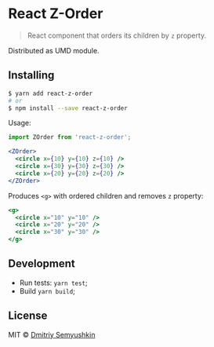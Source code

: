 # React Z-Order

> React component that orders its children by `z` property.

Distributed as UMD module.

## Installing

```sh
$ yarn add react-z-order
# or
$ npm install --save react-z-order
```

Usage:

```jsx
import ZOrder from 'react-z-order';

<ZOrder>
  <circle x={10} y={10} z={10} />
  <circle x={30} y={30} z={30} />
  <circle x={20} y={20} z={20} />
</ZOrder>
```

Produces `<g>` with ordered children and removes `z` property:

```jsx
<g>
  <circle x="10" y="10" />
  <circle x="20" y="20" />
  <circle x="30" y="30" />
</g>
```

## Development

* Run tests: `yarn test`;
* Build `yarn build`;

## License

MIT © [Dmitriy Semyushkin](https://devg.ru)
